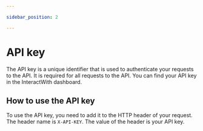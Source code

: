 ```yaml
---

sidebar_position: 2

---
```


# API key

The API key is a unique identifier that is used to authenticate your requests to the API. It is required for all requests to the API. You can find your API key in the InteractWith dashboard.

## How to use the API key

To use the API key, you need to add it to the HTTP header of your request. The header name is `X-API-KEY`. The value of the header is your API key.